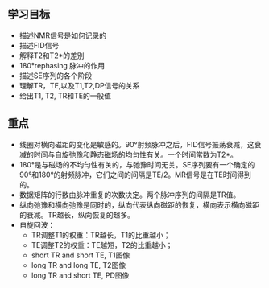 ## 学习目标

* 描述NMR信号是如何记录的
* 描述FID信号
* 解释T2和T2\*的差别
* 180&deg;rephasing 脉冲的作用
* 描述SE序列的各个阶段
* 理解TR，TE,以及T1,T2,DP信号的关系
* 给出T1, T2, TR和TE的一般值


## 重点

* 线圈对横向磁距的变化是敏感的。90&deg;射频脉冲之后，FID信号振荡衰减，这衰减的时间与自旋弛豫和静态磁场的均匀性有关。一个时间常数为T2\*。
* 180&deg;是与磁场的不均匀性有关的，与弛豫时间无关。SE序列要有一个确定的90&deg;和180&deg;的射频脉冲，它们之间的间隔是TE/2。MR信号是在TE时间得到的。
* 数据矩阵的行数由脉冲重复的次数决定。两个脉冲序列的间隔是TR值。
* 纵向弛豫和横向弛豫是同时的，纵向代表纵向磁距的恢复，横向表示横向磁距的衰减。TR越长，纵向恢复的越多。
* 自旋回波：
    * TR调整T1的权重：TR越长，T1的比重越小；
    * TE调整T2的权重：TE越短，T2的比重越小；
    * short TR and short TE, T1图像
    * long TR and long TE, T2图像
    * long TR and short TE, PD图像
    

